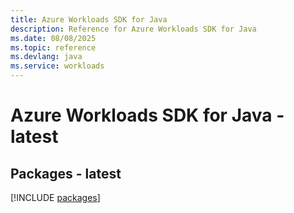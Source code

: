 ```yaml
---
title: Azure Workloads SDK for Java
description: Reference for Azure Workloads SDK for Java
ms.date: 08/08/2025
ms.topic: reference
ms.devlang: java
ms.service: workloads
---
```

# Azure Workloads SDK for Java - latest
## Packages - latest
[!INCLUDE [packages](workloads-index.md)]